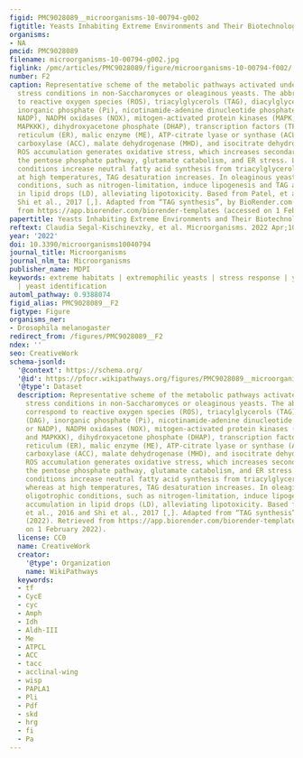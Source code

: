```yaml
---
figid: PMC9028089__microorganisms-10-00794-g002
figtitle: Yeasts Inhabiting Extreme Environments and Their Biotechnological Applications
organisms:
- NA
pmcid: PMC9028089
filename: microorganisms-10-00794-g002.jpg
figlink: /pmc/articles/PMC9028089/figure/microorganisms-10-00794-f002/
number: F2
caption: Representative scheme of the metabolic pathways activated under different
  stress conditions in non-Saccharomyces or oleaginous yeasts. The abbreviations correspond
  to reactive oxygen species (ROS), triacylglycerols (TAG), diacylglycerols (DAG),
  inorganic phosphate (Pi), nicotinamide-adenine dinucleotide phosphate (NADPH or
  NADP), NADPH oxidases (NOX), mitogen-activated protein kinases (MAPK, MAPKK, and
  MAPKKK), dihydroxyacetone phosphate (DHAP), transcription factors (TF), endoplasmic
  reticulum (ER), malic enzyme (ME), ATP-citrate lyase or synthase (ACL), acetyl-CoA
  carboxylase (ACC), malate dehydrogenase (MHD), and isocitrate dehydrogenase (ICDH).
  ROS accumulation generates oxidative stress, which increases secondary metabolites,
  the pentose phosphate pathway, glutamate catabolism, and ER stress. Low-temperature
  conditions increase neutral fatty acid synthesis from triacylglycerols (TAG), whereas
  at high temperatures, TAG desaturation increases. In oleaginous yeasts, oligotrophic
  conditions, such as nitrogen-limitation, induce lipogenesis and TAG accumulation
  in lipid drops (LD), alleviating lipotoxicity. Based from Patel, et al., 2016 and
  Shi et al., 2017 [,]. Adapted from “TAG synthesis”, by BioRender.com (2022). Retrieved
  from https://app.biorender.com/biorender-templates (accessed on 1 February 2022).
papertitle: Yeasts Inhabiting Extreme Environments and Their Biotechnological Applications.
reftext: Claudia Segal-Kischinevzky, et al. Microorganisms. 2022 Apr;10(4):794.
year: '2022'
doi: 10.3390/microorganisms10040794
journal_title: Microorganisms
journal_nlm_ta: Microorganisms
publisher_name: MDPI
keywords: extreme habitats | extremophilic yeasts | stress response | yeast biotechnology
  | yeast identification
automl_pathway: 0.9388074
figid_alias: PMC9028089__F2
figtype: Figure
organisms_ner:
- Drosophila melanogaster
redirect_from: /figures/PMC9028089__F2
ndex: ''
seo: CreativeWork
schema-jsonld:
  '@context': https://schema.org/
  '@id': https://pfocr.wikipathways.org/figures/PMC9028089__microorganisms-10-00794-g002.html
  '@type': Dataset
  description: Representative scheme of the metabolic pathways activated under different
    stress conditions in non-Saccharomyces or oleaginous yeasts. The abbreviations
    correspond to reactive oxygen species (ROS), triacylglycerols (TAG), diacylglycerols
    (DAG), inorganic phosphate (Pi), nicotinamide-adenine dinucleotide phosphate (NADPH
    or NADP), NADPH oxidases (NOX), mitogen-activated protein kinases (MAPK, MAPKK,
    and MAPKKK), dihydroxyacetone phosphate (DHAP), transcription factors (TF), endoplasmic
    reticulum (ER), malic enzyme (ME), ATP-citrate lyase or synthase (ACL), acetyl-CoA
    carboxylase (ACC), malate dehydrogenase (MHD), and isocitrate dehydrogenase (ICDH).
    ROS accumulation generates oxidative stress, which increases secondary metabolites,
    the pentose phosphate pathway, glutamate catabolism, and ER stress. Low-temperature
    conditions increase neutral fatty acid synthesis from triacylglycerols (TAG),
    whereas at high temperatures, TAG desaturation increases. In oleaginous yeasts,
    oligotrophic conditions, such as nitrogen-limitation, induce lipogenesis and TAG
    accumulation in lipid drops (LD), alleviating lipotoxicity. Based from Patel,
    et al., 2016 and Shi et al., 2017 [,]. Adapted from “TAG synthesis”, by BioRender.com
    (2022). Retrieved from https://app.biorender.com/biorender-templates (accessed
    on 1 February 2022).
  license: CC0
  name: CreativeWork
  creator:
    '@type': Organization
    name: WikiPathways
  keywords:
  - tf
  - CycE
  - cyc
  - Amph
  - Idh
  - Aldh-III
  - Me
  - ATPCL
  - ACC
  - tacc
  - acclinal-wing
  - wisp
  - PAPLA1
  - Pli
  - Pdf
  - skd
  - hrg
  - fi
  - Pa
---
```

